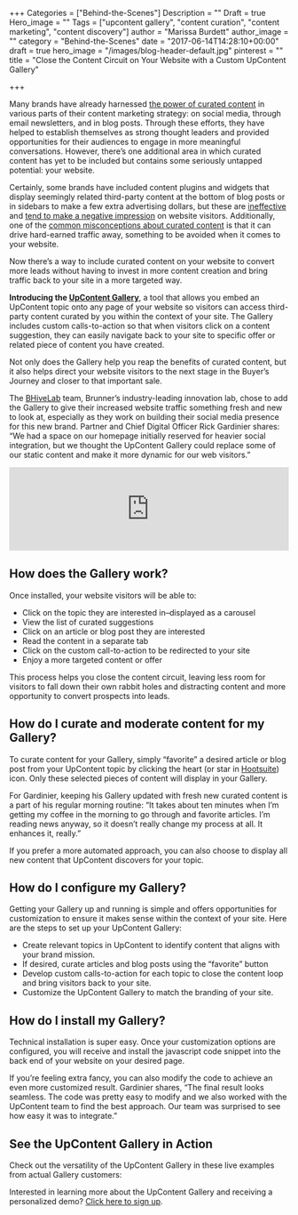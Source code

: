 +++
Categories = ["Behind-the-Scenes"]
Description = ""
Draft = true
Hero_image = ""
Tags = ["upcontent gallery", "content curation", "content marketing", "content discovery"]
author = "Marissa Burdett"
author_image = ""
category = "Behind-the-Scenes"
date = "2017-06-14T14:28:10+00:00"
draft = true
hero_image = "/images/blog-header-default.jpg"
pinterest = ""
title = "Close the Content Circuit on Your Website with a Custom UpContent Gallery"

+++


Many brands have already harnessed [the power of curated content](https://upcontent.com/post/more-efficient-content-curation/) in various parts of their content marketing strategy: on social media, through email newsletters, and in blog posts. Through these efforts, they have helped to establish themselves as strong thought leaders and provided opportunities for their audiences to engage in more meaningful conversations. However, there’s one additional area in which curated content has yet to be included but contains some seriously untapped potential: your website.

Certainly, some brands have included content plugins and widgets that display seemingly related third-party content at the bottom of blog posts or in sidebars to make a few extra advertising dollars, but these are [ineffective](https://www.reddit.com/r/advertising/comments/4029f5/ok_im_saying_it_taboola_and_outbrain_are_hurting/) and [tend to make a negative impression](http://www.seoblog.com/2017/04/taboola-outbrain-bad-seo/) on website visitors. Additionally, one of the [common misconceptions about curated content](https://upcontent.com/post/common-misconceptions-about-content-curation/) is that it can drive hard-earned traffic away, something to be avoided when it comes to your website.

Now there’s a way to include curated content on your website to convert more leads without having to invest in more content creation and bring traffic back to your site in a more targeted way.

**Introducing the [UpContent Gallery](http://landing.upcontent.com/gallery-demo-request/?utm_source=blog-subscriber-email&utm_medium=gallery-external-push&utm_campaign=close-content-circuit-blog)**, a tool that allows you embed an UpContent topic onto any page of your website so visitors can access third-party content curated by you within the context of your site. The Gallery includes custom calls-to-action so that when visitors click on a content suggestion, they can easily navigate back to your site to specific offer or related piece of content you have created.

Not only does the Gallery help you reap the benefits of curated content, but it also helps direct your website visitors to the next stage in the Buyer’s Journey and closer to that important sale.

The [BHiveLab](http://bhivelab.com/) team, Brunner’s industry-leading innovation lab, chose to add the Gallery to give their increased website traffic something fresh and new to look at, especially as they work on building their social media presence for this new brand. Partner and Chief Digital Officer Rick Gardinier shares: “We had a space on our homepage initially reserved for heavier social integration, but we thought the UpContent Gallery could replace some of our static content and make it more dynamic for our web visitors.”

<iframe width="100%" height="auto" src="https://www.youtube.com/embed/JilVqFeOg2w" frameborder="0" allowfullscreen="" async="" preload=""></iframe>

## How does the Gallery work?

Once installed, your website visitors will be able to:

* Click on the topic they are interested in–displayed as a carousel
* View the list of curated suggestions
* Click on an article or blog post they are interested
* Read the content in a separate tab
* Click on the custom call-to-action to be redirected to your site
* Enjoy a more targeted content or offer

This process helps you close the content circuit, leaving less room for visitors to fall down their own rabbit holes and distracting content and more opportunity to convert prospects into leads.

## How do I curate and moderate content for my Gallery?

To curate content for your Gallery, simply “favorite” a desired article or blog post from your UpContent topic by clicking the heart (or star in [Hootsuite](https://upcontent.com/post/hootsuite-integration/)) icon. Only these selected pieces of content will display in your Gallery.

For Gardinier, keeping his Gallery updated with fresh new curated content is a part of his regular morning routine: “It takes about ten minutes when I’m getting my coffee in the morning to go through and favorite articles. I’m reading news anyway, so it doesn’t really change my process at all. It enhances it, really.”

If you prefer a more automated approach, you can also choose to display all new content that UpContent discovers for your topic.

## How do I configure my Gallery?

Getting your Gallery up and running is simple and offers opportunities for customization to ensure it makes sense within the context of your site. Here are the steps to set up your UpContent Gallery:

* Create relevant topics in UpContent to identify content that aligns with your brand mission.
* If desired, curate articles and blog posts using the “favorite” button
* Develop custom calls-to-action for each topic to close the content loop and bring visitors back to your site.
* Customize the UpContent Gallery to match the branding of your site.

## How do I install my Gallery?

Technical installation is super easy. Once your customization options are configured, you will receive and install the javascript code snippet into the back end of your website on your desired page.

If you’re feeling extra fancy, you can also modify the code to achieve an even more customized result. Gardinier shares, “The final result looks seamless. The code was pretty easy to modify and we also worked with the UpContent team to find the best approach. Our team was surprised to see how easy it was to integrate.”

## See the UpContent Gallery in Action

Check out the versatility of the UpContent Gallery in these live examples from actual Gallery customers:

Interested in learning more about the UpContent Gallery and receiving a personalized demo? [Click here to sign up](http://landing.upcontent.com/gallery-demo-request/?utm_source=blog-subscriber-email&utm_medium=gallery-external-push&utm_campaign=close-content-circuit-blog).

